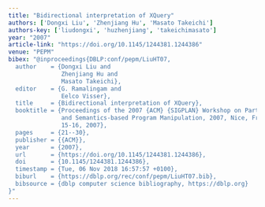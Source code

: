 ```yaml
---
title: "Bidirectional interpretation of XQuery"
authors: ['Dongxi Liu', 'Zhenjiang Hu', 'Masato Takeichi']
authors-key: ['liudongxi', 'huzhenjiang', 'takeichimasato']
year: "2007"
article-link: "https://doi.org/10.1145/1244381.1244386"
venue: "PEPM"
bibex: "@inproceedings{DBLP:conf/pepm/LiuHT07,
  author    = {Dongxi Liu and
               Zhenjiang Hu and
               Masato Takeichi},
  editor    = {G. Ramalingam and
               Eelco Visser},
  title     = {Bidirectional interpretation of XQuery},
  booktitle = {Proceedings of the 2007 {ACM} {SIGPLAN} Workshop on Partial Evaluation
               and Semantics-based Program Manipulation, 2007, Nice, France, January
               15-16, 2007},
  pages     = {21--30},
  publisher = {{ACM}},
  year      = {2007},
  url       = {https://doi.org/10.1145/1244381.1244386},
  doi       = {10.1145/1244381.1244386},
  timestamp = {Tue, 06 Nov 2018 16:57:57 +0100},
  biburl    = {https://dblp.org/rec/conf/pepm/LiuHT07.bib},
  bibsource = {dblp computer science bibliography, https://dblp.org}
}"
---
```

